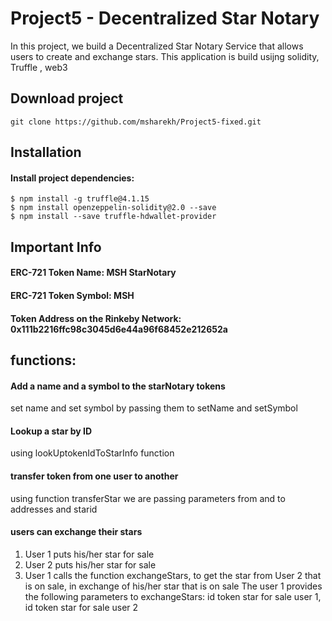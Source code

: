 # Project5 - Decentralized Star Notary

In this project, we build a Decentralized Star Notary Service that allows users to create and exchange stars.
This application is build usijng solidity, Truffle , web3

## Download project

```
git clone https://github.com/msharekh/Project5-fixed.git

```

## Installation

#### Install project dependencies:

```
$ npm install -g truffle@4.1.15
$ npm install openzeppelin-solidity@2.0 --save
$ npm install --save truffle-hdwallet-provider

```

## Important Info

#### ERC-721 Token Name: MSH StarNotary

#### ERC-721 Token Symbol: MSH

#### Token Address on the Rinkeby Network: 0x111b2216ffc98c3045d6e44a96f68452e212652a 


## functions:

#### Add a name and a symbol to the starNotary tokens

set name and set symbol by passing them to setName and setSymbol

#### Lookup a star by ID

using lookUptokenIdToStarInfo function

#### transfer token from one user to another

using function transferStar we are passing parameters from and to addresses and starid

#### users can exchange their stars

1. User 1 puts his/her star for sale
2. User 2 puts his/her star for sale
3. User 1 calls the function exchangeStars, to get the star
   from User 2 that is on sale, in exchange of his/her star that is on sale
   The user 1 provides the following parameters to exchangeStars:
   id token star for sale user 1, id token star for sale user 2
